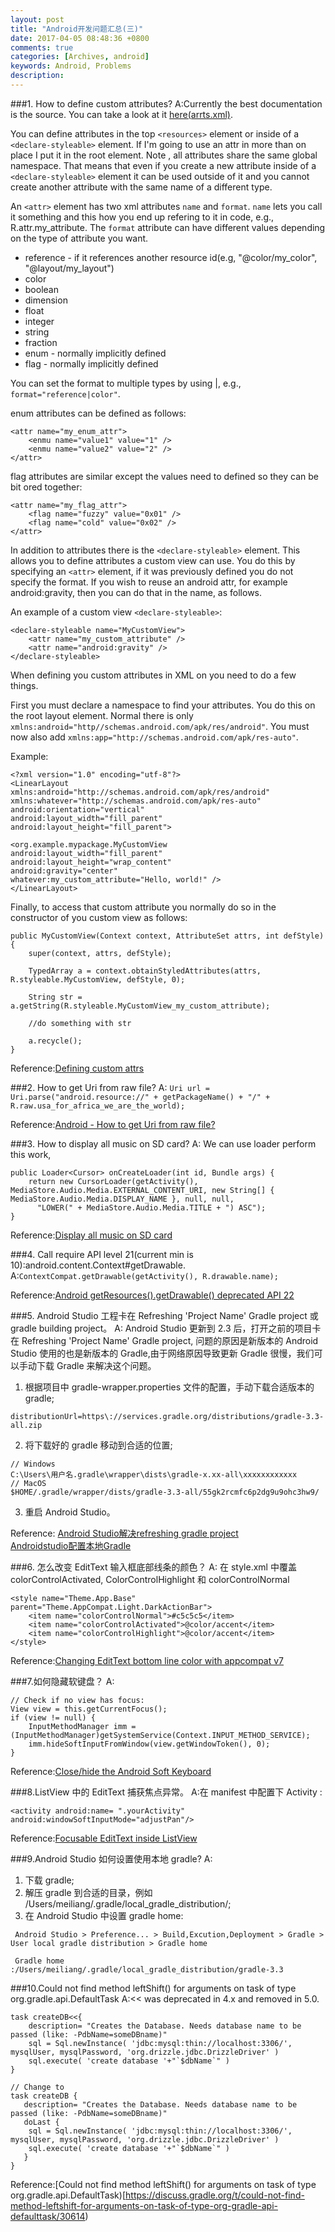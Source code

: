 ```yaml
---
layout: post
title: "Android开发问题汇总(三)"
date: 2017-04-05 08:48:36 +0800
comments: true
categories: [Archives, android] 
keywords: Android, Problems 
description: 
---
```


###1. How to define custom attributes?
A:Currently the best documentation is the source. You can take a look at it [here(arrts.xml)](https://github.com/android/platform_frameworks_base/blob/master/core/res/res/values/attrs.xml).  

You can define attributes in the top `<resources>` element or inside of a `<declare-styleable>` element. If I'm going to use an attr in more than on place I put it in the root element. Note , all attributes share the same global namespace. That means that even if you create a new attribute inside of a `<declare-styleable>` element it can be used outside of it and you cannot create another attribute with the same name of a different type.

An `<attr>` element has two xml attributes `name` and `format`. `name` lets you call it something and this how you end up refering to it in code, e.g., R.attr.my_attribute. The `format` attribute can have different values depending on the type of attribute you want.  

* reference - if it references another resource id(e.g, "@color/my_color", "@layout/my_layout")
* color
* boolean
* dimension
* float
* integer
* string
* fraction
* enum - normally implicitly defined
* flag - normally implicitly defined

You can set the format to multiple types by using |, e.g., `format="reference|color"`.

enum attributes can be defined as follows:

```
<attr name="my_enum_attr"> 
    <enmu name="value1" value="1" />
    <enmu name="value2" value="2" />
</attr>
```

flag attributes are similar except the values need to defined so they can be bit ored together:

```
<attr name="my_flag_attr">
    <flag name="fuzzy" value="0x01" />
    <flag name="cold" value="0x02" />
</attr>
```
<!--more-->
In addition to attributes there is the `<declare-styleable>` element. This allows you to define attributes a custom view can use. You do this by specifying an `<attr>` element, if it was previously defined you do not specify the format. If you wish to reuse an android attr, for example android:gravity, then you can do that in the name, as follows.

An example of a custom view `<declare-styleable>`:

```
<declare-styleable name="MyCustomView"> 
    <attr name="my_custom_attribute" />
    <attr name="android:gravity" />
</declare-styleable>
```

When defining you custom attributes in XML on you need to do a few things.  

First you must declare a namespace to find your attributes. You do this on the root layout element. Normal there is only `xmlns:android="http//schemas.android.com/apk/res/android"`. You must now also add `xmlns:app="http://schemas.android.com/apk/res-auto"`.

Example:

```
<?xml version="1.0" encoding="utf-8"?>
<LinearLayout
xmlns:android="http://schemas.android.com/apk/res/android"
xmlns:whatever="http://schemas.android.com/apk/res-auto"
android:orientation="vertical"
android:layout_width="fill_parent"
android:layout_height="fill_parent">

<org.example.mypackage.MyCustomView
android:layout_width="fill_parent"
android:layout_height="wrap_content"
android:gravity="center"
whatever:my_custom_attribute="Hello, world!" />
</LinearLayout>
```

Finally, to access that custom attribute you normally do so in the constructor of you custom view as follows:

```
public MyCustomView(Context context, AttributeSet attrs, int defStyle) {
    super(context, attrs, defStyle);

    TypedArray a = context.obtainStyledAttributes(attrs, R.styleable.MyCustomView, defStyle, 0);

    String str = a.getString(R.styleable.MyCustomView_my_custom_attribute);

    //do something with str

    a.recycle();
}
```

Reference:[Defining custom attrs](http://stackoverflow.com/questions/3441396/defining-custom-attrs)  

###2. How to get Uri from raw file?
A: `Uri url = Uri.parse("android.resource://" + getPackageName() + "/" + R.raw.usa_for_africa_we_are_the_world);`  

Reference:[Android - How to get Uri from raw file?](http://stackoverflow.com/questions/16791439/android-how-to-get-uri-from-raw-file)  

###3. How to display all music on SD card?
A: We can use loader perform this work,

```
public Loader<Cursor> onCreateLoader(int id, Bundle args) {
    return new CursorLoader(getActivity(), MediaStore.Audio.Media.EXTERNAL_CONTENT_URI, new String[] { MediaStore.Audio.Media.DISPLAY_NAME }, null, null,
      "LOWER(" + MediaStore.Audio.Media.TITLE + ") ASC");    
}
```

Reference:[Display all music on SD card](http://stackoverflow.com/questions/8994625/display-all-music-on-sd-card) 

###4. Call require API level 21(current min is 10):android.content.Context#getDrawable.
A:`ContextCompat.getDrawable(getActivity(), R.drawable.name);`  

Reference:[Android getResources().getDrawable() deprecated API 22](http://stackoverflow.com/questions/29041027/android-getresources-getdrawable-deprecated-api-22/29041466#29041466)  

###5. Android Studio 工程卡在 Refreshing 'Project Name' Gradle project 或 gradle building project。
A: Android Studio 更新到 2.3 后，打开之前的项目卡在 Refreshing 'Project Name' Gradle project, 问题的原因是新版本的 Android Studio 使用的也是新版本的 Gradle,由于网络原因导致更新 Gradle 很慢，我们可以手动下载 Gradle 来解决这个问题。  

1. 根据项目中 gradle-wrapper.properties 文件的配置，手动下载合适版本的 gradle;

```
distributionUrl=https\://services.gradle.org/distributions/gradle-3.3-all.zip
```

2. 将下载好的 gradle 移动到合适的位置;

```
// Windows
C:\Users\用户名.gradle\wrapper\dists\gradle-x.xx-all\xxxxxxxxxxxx
// MacOS
$HOME/.gradle/wrapper/dists/gradle-3.3-all/55gk2rcmfc6p2dg9u9ohc3hw9/

```

3. 重启 Android Studio。

Reference:
[Android Studio解决refreshing gradle project](http://www.jianshu.com/p/3063173deed8)  
[Androidstudio配置本地Gradle](http://zzqhost.com/?post=82)  

###6. 怎么改变 EditText 输入框底部线条的颜色？
A: 在 style.xml 中覆盖 colorControlActivated, ColorControlHighlight 和 colorControlNormal

```
<style name="Theme.App.Base" parent="Theme.AppCompat.Light.DarkActionBar">
    <item name="colorControlNormal">#c5c5c5</item>
    <item name="colorControlActivated">@color/accent</item>
    <item name="colorControlHighlight">@color/accent</item>
</style>
```

Reference:[Changing EditText bottom line color with appcompat v7](https://stackoverflow.com/questions/26574328/changing-edittext-bottom-line-color-with-appcompat-v7)

###7.如何隐藏软键盘？
A:

```
// Check if no view has focus:
View view = this.getCurrentFocus();
if (view != null) {  
    InputMethodManager imm = (InputMethodManager)getSystemService(Context.INPUT_METHOD_SERVICE);
    imm.hideSoftInputFromWindow(view.getWindowToken(), 0);
}
```
Reference:[Close/hide the Android Soft Keyboard](https://stackoverflow.com/questions/1109022/close-hide-the-android-soft-keyboard)  

###8.ListView 中的 EditText 捕获焦点异常。
A:在 manifest 中配置下 Activity :

```
<activity android:name= ".yourActivity" android:windowSoftInputMode="adjustPan"/>
```

Reference:[Focusable EditText inside ListView](https://stackoverflow.com/questions/2679948/focusable-edittext-inside-listview)

###9.Android Studio 如何设置使用本地 gradle?
A:

1. 下载 gradle;
2. 解压 gradle 到合适的目录，例如 /Users/meiliang/.gradle/local_gradle_distribution/;
3. 在 Android Studio 中设置 gradle home: 

```
 Android Studio > Preference... > Build,Excution,Deployment > Gradle > User local gradle distribution > Gradle home

 Gradle home :/Users/meiliang/.gradle/local_gradle_distribution/gradle-3.3
```

###10.Could not find method leftShift() for arguments on task of type org.gradle.api.DefaultTask
A:<< was deprecated in 4.x and removed in 5.0.  

```
task createDB<<{
    description= "Creates the Database. Needs database name to be passed (like: -PdbName=someDBname)"
    sql = Sql.newInstance( 'jdbc:mysql:thin://localhost:3306/', mysqlUser, mysqlPassword, 'org.drizzle.jdbc.DrizzleDriver' )
    sql.execute( 'create database '+"`$dbName`" )
}

// Change to 
task createDB {
   description= "Creates the Database. Needs database name to be passed (like: -PdbName=someDBname)"
   doLast {    
    sql = Sql.newInstance( 'jdbc:mysql:thin://localhost:3306/', mysqlUser, mysqlPassword, 'org.drizzle.jdbc.DrizzleDriver' )
    sql.execute( 'create database '+"`$dbName`" )
   } 
}
```

Reference:[Could not find method leftShift() for arguments on task of type org.gradle.api.DefaultTask)[https://discuss.gradle.org/t/could-not-find-method-leftshift-for-arguments-on-task-of-type-org-gradle-api-defaulttask/30614)  


